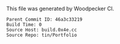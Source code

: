   This file was generated by Woodpecker CI.
  ```
  Parent Commit ID: 46a3c33219
  Build Time: 0
  Source Host: build.0x4e.cc
  Source Repo: tin/Portfolio
  ```
